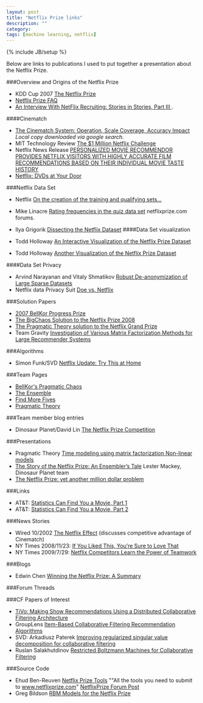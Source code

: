 ```yaml
---
layout: post
title: "Netflix Prize links"
description: ""
category: 
tags: [machine learning, netflix]
---
```

{% include JB/setup %}


Below are links to publications I used to put together a presentation about the Netflix Prize. 


###Overview and Origins of the Netflix Prize
* KDD Cup 2007 [The Netflix Prize](http://www.cs.uic.edu/~liub/KDD-cup-2007/proceedings/The-Netflix-Prize-Bennett.pdf)
* [Netflix Prize FAQ](http://www.netflixprize.com/faq)
* [An Interview With NetFlix Recruiting: Stories in Stories, Part III ](http://meritocracy.typepad.com/meritocracy/2006/11/so_ive_made_a_c.html). 

####Cinematch
* [The Cinematch System: Operation, Scale Coverage, Accuracy Impact](assets/pdfs/netflix/bennett.pdf) _Local copy downloaded via google search._ 
* MIT Technology Review [The $1 Million Netflix Challenge](http://www.technologyreview.com/news/406637/the-1-million-netflix-challenge/)
* Netflix News Release [PERSONALIZED MOVIE RECOMMENDOR PROVIDES NETFLIX VISITORS WITH HIGHLY ACCURATE FILM RECOMMENDATIONS BASED ON THEIR INDIVIDUAL MOVIE TASTE HISTORY](https://secure.onlineprocessing.biz/3/mr5/netflix.us.en/index.php?s=24309&item=54615)
* [Netflix: DVDs at Your Door](http://www.pcmag.com/article2/0,2817,894278,00.asp%3e.)

###Netflix Data Set
* Netflix [On the creation of the training and qualifying sets...](http://www.netflixprize.com/community/viewtopic.php?pid=2242)
* Mike Linacre [Rating frequencies in the quiz data set](http://www.netflixprize.com//community/viewtopic.php?id=334) netflixprize.com forums.

* Ilya Grigorik [Dissecting the Netflix Dataset](http://www.igvita.com/2006/10/29/dissecting-the-netflix-dataset/)
####Data Set visualization

* Todd Holloway [An Interactive Visualization of the Netflix Prize Dataset](http://abeautifulwww.com/2007/04/03/an-interactive-visualization-of-the-netflix-prize-dataset/)
* Todd Holloway [Another Visualization of the Netflix Prize Dataset](http://abeautifulwww.com/2007/04/03/another-visualization-of-the-netflix-prize-dataset/)

####Data Set Privacy
* Arvind Narayanan and Vitaly Shmatikov [Robust De-anonymization of Large Sparse Datasets](http://www.cs.utexas.edu/~shmat/shmat_oak08netflix.pdf/)
* Netflix data Privacy Suit [Doe vs. Netflix](http://www.wired.com/images_blogs/threatlevel/2009/12/doe-v-netflix.pdf)


###Solution Papers
* [2007 BellKor Progress Prize](http://www2.research.att.com/~volinsky/netflix/ProgressPrize2007BellKorSolution.pdf)
* [The BigChaos Solution to the Netflix Prize 2008](http://www.netflixprize.com/assets/ProgressPrize2008_BigChaos.pdf)
* [The Pragmatic Theory solution to the Netflix Grand Prize](http://www.netflixprize.com/assets/GrandPrize2009_BPC_PragmaticTheory.pdf)
* Team Gravity [Investigation of Various Matrix Factorization Methods for Large Recommender Systems](http://www.sze.hu/~gtakacs/download/kdd_netflix_workshop_2008.pdf)

###Algorithms

* Simon Funk/SVD [Netflix Update: Try This at Home](http://sifter.org/~simon/journal/20061211.html)

###Team Pages
* [BellKor's Pragmatic Chaos](http://www2.research.att.com/~volinsky/netflix/bpc.html)
* [The Ensemble](http://www.the-ensemble.com/)
* [Find More Fives](http://www.findmorefives.com/)
* [Pragmatic Theory](https://sites.google.com/site/pragmatictheory/)

###Team member blog entries
* Dinosaur Planet/David Lin [The Netflix Prize Competition](http://www.decompilinglife.com/post/5758898924/the-netflix-prize-competition)

###Presentations
* Pragmatic Theory [Time modeling using matrix factorization Non-linear models](http://pragmatictheory.googlepages.com/NetflixPragmaticTheoryV6.pdf)
* [The Story of the Netflix Prize: An Ensembler’s Tale](http://www.eecs.berkeley.edu/~lmackey/papers/netflix_story-nas11-slides.pdf)
Lester Mackey, Dinosaur Planet team
* [The Netflix Prize: yet another million dollar problem](http://www.slideshare.net/davidbessis/the-netflix-prize-yet-another-million-dollar-problem)

###Links
* AT&T: [Statistics Can Find You a Movie, Part 1](http://www.research.att.com/articles/featured_stories/2010_01/2010_02_netflix_article.html?fbid=gncVF5QUO56)
* AT&T: [Statistics Can Find You a Movie, Part 2](http://www.research.att.com/articles/featured_stories/2010_05/201005_netflix2_article.html?fbid=gncVF5QUO56)



###News Stories
* Wired 10/2002 [The Netflix Effect](http://www.wired.com/wired/archive/10.12/netflix.html) (discusses competitive advantage of Cinematch)
* NY Times 2008/11/23: [If You Liked This, You’re Sure to Love That](http://www.nytimes.com/2008/11/23/magazine/23Netflix-t.html?fta=y)
* NY Times 2009/7/29: [Netflix Competitors Learn the Power of Teamwork](http://www.nytimes.com/2009/07/28/technology/internet/28netflix.html?_r=1)


###Blogs 
* Edwin Chen [Winning the Netflix Prize: A Summary](http://blog.echen.me/2011/10/24/winning-the-netflix-prize-a-summary/)


###Forum Threads



###CF Papers of Interest
* [TiVo: Making Show Recommendations Using a Distributed Collaborative Filtering Architecture](http://cs.brynmawr.edu/Courses/cs380/fall2006/TiVo.pdf)
* GroupLens [Item-Based Collaborative Filtering Recommendation Algorithms](http://www.ra.ethz.ch/CDstore/www10/papers/pdf/p519.pdf)
* SVD: Arkadiusz Paterek [Improving regularized singular value decomposition for collaborative filtering](http://www.cs.uic.edu/~liub/KDD-cup-2007/proceedings/Regular-Paterek.pdf)
* Ruslan Salakhutdinov [Restricted Boltzmann Machines for Collaborative Filtering](http://www.machinelearning.org/proceedings/icml2007/papers/407.pdf)


###Source Code
* Ehud Ben-Reuven [Netflix Prize Tools](http://code.google.com/p/nprize/) ""All the tools you need to submit to www.netflixprize.com" [NetflixPrize Forum Post](http://www.netflixprize.com//community/viewtopic.php?id=951)
* Greg Bildson [RBM Models for the Netflix Prize](http://code.google.com/p/nprizeadditions/)